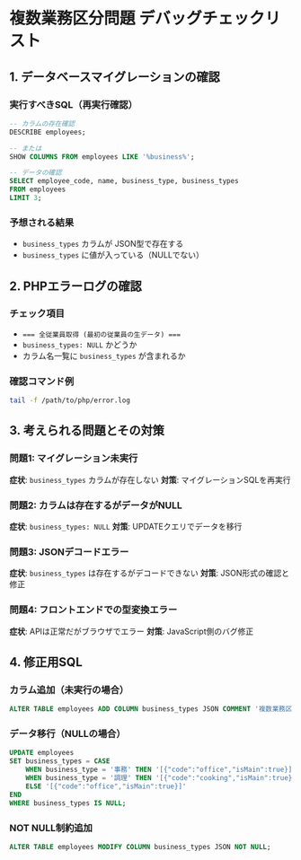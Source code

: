 # 複数業務区分問題 デバッグチェックリスト

## 1. データベースマイグレーションの確認

### 実行すべきSQL（再実行確認）
```sql
-- カラムの存在確認
DESCRIBE employees;

-- または
SHOW COLUMNS FROM employees LIKE '%business%';

-- データの確認
SELECT employee_code, name, business_type, business_types 
FROM employees 
LIMIT 3;
```

### 予想される結果
- `business_types` カラムが JSON型で存在する
- `business_types` に値が入っている（NULLでない）

## 2. PHPエラーログの確認

### チェック項目
- `=== 全従業員取得 (最初の従業員の生データ) ===`
- `business_types: NULL` かどうか
- カラム名一覧に `business_types` が含まれるか

### 確認コマンド例
```bash
tail -f /path/to/php/error.log
```

## 3. 考えられる問題とその対策

### 問題1: マイグレーション未実行
**症状**: `business_types` カラムが存在しない
**対策**: マイグレーションSQLを再実行

### 問題2: カラムは存在するがデータがNULL
**症状**: `business_types: NULL`
**対策**: UPDATEクエリでデータを移行

### 問題3: JSONデコードエラー
**症状**: `business_types` は存在するがデコードできない
**対策**: JSON形式の確認と修正

### 問題4: フロントエンドでの型変換エラー
**症状**: APIは正常だがブラウザでエラー
**対策**: JavaScript側のバグ修正

## 4. 修正用SQL

### カラム追加（未実行の場合）
```sql
ALTER TABLE employees ADD COLUMN business_types JSON COMMENT '複数業務区分';
```

### データ移行（NULLの場合）
```sql
UPDATE employees 
SET business_types = CASE 
    WHEN business_type = '事務' THEN '[{"code":"office","isMain":true}]'
    WHEN business_type = '調理' THEN '[{"code":"cooking","isMain":true}]'
    ELSE '[{"code":"office","isMain":true}]'
END
WHERE business_types IS NULL;
```

### NOT NULL制約追加
```sql
ALTER TABLE employees MODIFY COLUMN business_types JSON NOT NULL;
```